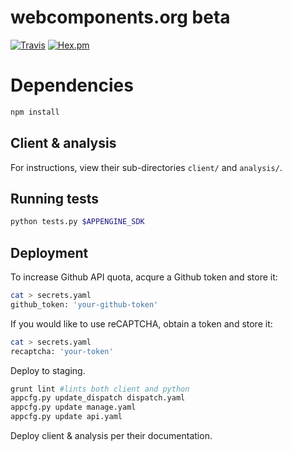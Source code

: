 # webcomponents.org beta

[![Travis](https://img.shields.io/travis/webcomponents/beta.svg?maxAge=2592000&style=flat-square)](https://travis-ci.org/webcomponents/beta)
[![Hex.pm](https://img.shields.io/hexpm/l/plug.svg?maxAge=2592000&style=flat-square)]()

# Dependencies
```bash
npm install
```

## Client & analysis
For instructions, view their sub-directories `client/` and `analysis/`.

## Running tests
```bash
python tests.py $APPENGINE_SDK
```

## Deployment
To increase Github API quota, acqure a Github token and store it:
```bash
cat > secrets.yaml
github_token: 'your-github-token'
```

If you would like to use reCAPTCHA, obtain a token and store it:
```bash
cat > secrets.yaml
recaptcha: 'your-token'
```

Deploy to staging.
```bash
grunt lint #lints both client and python
appcfg.py update_dispatch dispatch.yaml
appcfg.py update manage.yaml
appcfg.py update api.yaml
```

Deploy client & analysis per their documentation.
